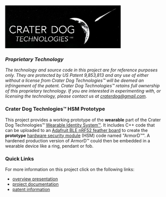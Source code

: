 ![Logo](CraterDogLogo.png)

### _Proprietary Technology_
_The technology and source code in this project are for reference purposes only.  They are protected
by US Patent 9,853,813 and any use of either without a license from Crater Dog Technologies™ will
be deemed an infringement of the patent.  Crater Dog Technologies™ retains full ownership of this
proprietary technology.  If you are interested in experimenting with, or licensing the technology,
please contact us at [craterdog@gmail.com](mailto:craterdog@gmail.com)._

### Crater Dog Technlogies™ HSM Prototype
This project provides a working prototype of the **wearable** part of the Crater Dog Technologies™
[Wearable Identity System™](https://craterdog.com/Identity.html).  It includes C++ code that can be
uploaded to an [Adafruit BLE nRF52 feather board](https://www.adafruit.com/product/3406) to create
the **prototype** [hardware security module](https://en.wikipedia.org/wiki/Hardware_security_module)
(HSM) code named "ArmorD™". A hardened production version of ArmorD™ could then be embedded in a
wearable device like a ring, pendant or fob.

### Quick Links
For more information on this project click on the following links:
 * [overview presentation](https://github.com/craterdog-bali/cpp-bali-hsm-prototype/wiki/docs/presos/WearableIdentitySystem-Details.pdf)
 * [project documentation](https://github.com/craterdog-bali/cpp-bali-hsm-prototype/wiki)
 * <a href="https://patents.google.com/patent/US9853813" target="_blank">patent information</a>
